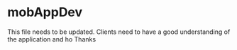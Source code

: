 # mobAppDev

This file needs to be updated. Clients need to have a good understanding of the application and ho
Thanks